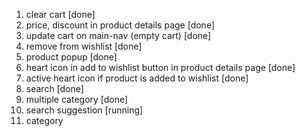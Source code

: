 
1. clear cart [done]
2. price, discount in product details page [done]
3. update cart on main-nav (empty cart) [done]
4. remove from wishlist [done]
5. product popup [done]
6. heart icon in add to wishlist button in product details page [done]
7. active heart icon if product is added to wishlist [done]
8. search [done]
9. multiple category [done]
10. search suggestion [running]
11. category
